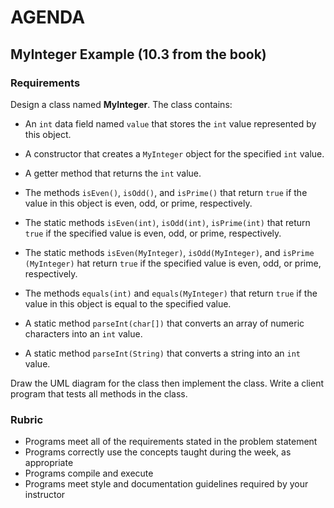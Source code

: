 AGENDA
======

## MyInteger Example (10.3 from the book)

### Requirements

Design a class named **MyInteger**. The class contains:

* An `int` data field named `value` that stores the `int` value represented
  by this object.
  
* A constructor that creates a `MyInteger` object for the specified `int` 
  value.
  
* A getter method that returns the `int` value.

* The methods `isEven()`, `isOdd()`, and `isPrime()` that return `true` if
  the value in this object is even, odd, or prime, respectively.

* The static methods `isEven(int)`, `isOdd(int)`, `isPrime(int)` that return
  `true` if the specified value is even, odd, or prime, respectively.

* The static methods `isEven(MyInteger)`, `isOdd(MyInteger)`, and `isPrime
  (MyInteger)` hat return `true` if the specified value is even, odd, or
  prime, respectively.

* The methods `equals(int)` and `equals(MyInteger)` that return `true` if the
  value in this object is equal to the specified value.

* A static method `parseInt(char[])` that converts an array of numeric
  characters into an `int` value.

* A static method `parseInt(String)` that converts a string into an `int`
  value.

Draw the UML diagram for the class then implement the class. Write a client
program that tests all methods in the class.

### Rubric

* Programs meet all of the requirements stated in the problem statement
* Programs correctly use the concepts taught during the week, as appropriate
* Programs compile and execute
* Programs meet style and documentation guidelines required by your instructor